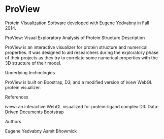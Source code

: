 # ProView
Protein Visualization Software developed with Eugene Yedvabny in Fall 2014. 

ProView: Visual Exploratory Analysis of Protein Structure
Description

ProView is an interactive visualizer for protein structure and numerical properties. It was designed to aid researchers during the exploratory phase of their projects as they try to correlate some numerical properties with the 3D structure of their model.

Underlying technologies

ProView is built on Boostrap, D3, and a modified version of iview WebGL protein visualizer.

References

iview: an interactive WebGL visualized for protein-ligand complex
D3: Data-Driven Documents
Bootstrap

Authors

Eugene Yedvabny
Asmit Bhowmick
